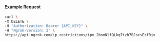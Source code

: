 <!-- Code generated for API Clients. DO NOT EDIT. -->

#### Example Request

```bash
curl \
-X DELETE \
-H "Authorization: Bearer {API_KEY}" \
-H "Ngrok-Version: 2" \
https://api.ngrok.com/ip_restrictions/ipx_2bomNlfQLkq7tzh7BJscsEzfRjx
```
